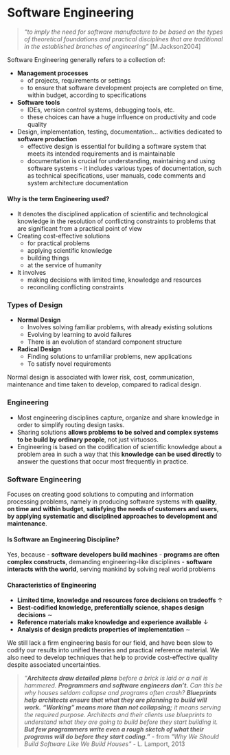 # Software Engineering

> *“to imply the need for software manufacture to be based on the types of theoretical foundations and practical disciplines that are traditional in the established branches of engineering”* \[M.Jackson2004]

Software Engineering generally refers to a collection of:
- **Management processes**
	- of projects, requirements or settings
	- to ensure that software development projects are completed on time, within budget, according to specifications
- **Software tools**
	- IDEs, version control systems, debugging tools, etc.
	- these choices can have a huge influence on productivity and code quality
- Design, implementation, testing, documentation... activities dedicated to **software production**
	- effective design is essential for building a software system that meets its intended requirements and is maintainable
	- documentation is crucial for understanding, maintaining and using software systems - it includes various types of documentation, such as technical specifications, user manuals, code comments and system architecture documentation

#### Why is the term **Engineering** used?
- It denotes the disciplined application of scientific and technological knowledge in the resolution of conflicting constraints to problems that are significant from a practical point of view
- Creating cost-effective solutions
	- for practical problems
	- applying scientific knowledge
	- building things
	- at the service of humanity
- It involves
	- making decisions with limited time, knowledge and resources
	- reconciling conflicting constraints

### Types of Design
- **Normal Design**
	- Involves solving familiar problems, with already existing solutions
	- Evolving by learning to avoid failures
	- There is an evolution of standard component structure
- **Radical Design**
	- Finding solutions to unfamiliar problems, new applications
	- To satisfy novel requirements

Normal design is associated with lower risk, cost, communication, maintenance and time taken to develop, compared to radical design.

### Engineering
- Most engineering disciplines capture, organize and share knowledge in order to simplify routing design tasks.
- Sharing solutions **allows problems to be solved and complex systems to be build by ordinary people**, not just virtuosos.
- Engineering is based on the codification of scientific knowledge about a problem area in such a way that this **knowledge can be used directly** to answer the questions that occur most frequently in practice.

### Software Engineering
Focuses on creating good solutions to computing and information processing problems, namely in producing software systems with **quality**, **on time and within budget**, **satisfying the needs of customers and users**, **by applying systematic and disciplined approaches to development and maintenance**.

#### Is Software an Engineering Discipline?
Yes, because
	- **software developers build machines**
	- **programs are often complex constructs**, demanding engineering-like disciplines
	- **software interacts with the world**, serving mankind by solving real world problems

#### Characteristics of Engineering
- **Limited time, knowledge and resources force decisions on tradeoffs** ↑
- **Best-codified knowledge, preferentially science, shapes design decisions** ∼
- **Reference materials make knowledge and experience available** ↓
- **Analysis of design predicts properties of implementation** ∼

We still lack a firm engineering basis for our field, and have been slow to codify our results into unified theories and practical reference material. We also need to develop techniques that help to provide cost-effective quality despite associated uncertainties.

> *“**Architects draw detailed plans** before a brick is laid or a nail is hammered. **Programmers and software engineers don’t.** Can this be why houses seldom collapse and programs often crash? **Blueprints help architects ensure that what they are planning to build will work.** **“Working” means more than not collapsing;** it means serving the required purpose. Architects and their clients use blueprints to understand what they are going to build before they start building it. **But few programmers write even a rough sketch of what their programs will do before they start coding.”*** - from *"Why We Should Build Software Like We Build Houses"* - L. Lamport, 2013

